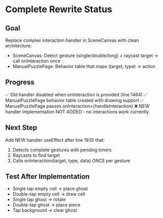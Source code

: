 # Complete Rewrite Status

## Goal
Replace complex interaction handler in SceneCanvas with clean architecture:
- SceneCanvas: Detect gesture (single/double/long) + raycast target → call onInteraction once
- ManualPuzzlePage: Behavior table that maps (target, type) → action

## Progress
✅ Old handler disabled when onInteraction is provided (line 1464)
✅ ManualPuzzlePage behavior table created with drawing support
✅ ManualPuzzlePage passes onInteraction={handleInteraction}
❌ NEW handler implementation NOT ADDED - no interactions work currently

## Next Step
Add NEW handler useEffect after line 1935 that:
1. Detects complete gestures with pending timers
2. Raycasts to find target
3. Calls onInteraction(target, type, data) ONCE per gesture

## Test After Implementation
- Single tap empty cell → place ghost
- Double-tap empty cell → draw cell
- Single tap ghost → rotate
- Double-tap ghost → place piece
- Tap background → clear ghost

